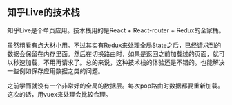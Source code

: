 ## 知乎Live的技术栈


知乎Live是个单页应用。技术栈用的是React + React-router + Redux的全家桶。

虽然粗看有点大材小用。不过其实有Redux来处理全局State之后，已经请求到的数据会保留在内存里面。然后在切换路由时，如果是返回之前加载过的页面，就可以秒速加载，不用再请求了。总的来说，这种技术栈的体验还是不错的。也能解决一些例如保存应用数据之类的问题。

之前学而就没有一个非常好的全局的数据层。每次pop路由时数据都要重新加载。这次的话，用vuex来处理会比较合理。